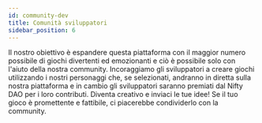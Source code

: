 ```yaml
---
id: community-dev
title: Comunità sviluppatori
sidebar_position: 6
---
```


Il nostro obiettivo è espandere questa piattaforma con il maggior numero possibile di giochi divertenti ed emozionanti e ciò è possibile solo con l'aiuto della nostra community. Incoraggiamo gli sviluppatori a creare giochi utilizzando i nostri personaggi che, se selezionati, andranno in diretta sulla nostra piattaforma e in cambio gli sviluppatori saranno premiati dal Nifty DAO per i loro contributi. Diventa creativo e inviaci le tue idee! Se il tuo gioco è promettente e fattibile, ci piacerebbe condividerlo con la community.
